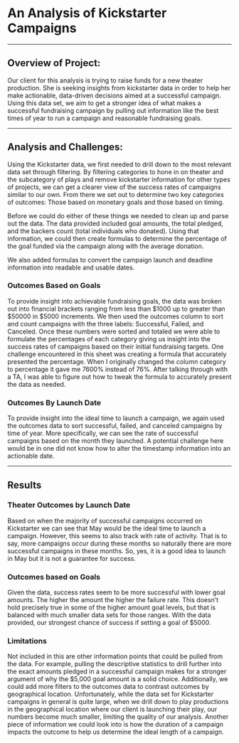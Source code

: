 # An Analysis of Kickstarter Campaigns
---
## Overview of Project:

Our client for this analysis is trying to raise funds for a new theater production. She is seeking insights from kickstarter data in order to help her make actionable, data-driven decisions aimed at a successful campaign. Using this data set, we aim to get a stronger idea of what makes a successful fundraising campaign by pulling out information like the best times of year to run a campaign and reasonable fundraising goals. 

---
## Analysis and Challenges:

Using the Kickstarter data, we first needed to drill down to the most relevant data set through filtering. By filtering categories to hone in on theater and the subcategory of plays and remove kickstarter information for other types of projects, we can get a clearer view of the success rates of campaigns similar to our own. From there we set out to determine two key categories of outcomes: Those based on monetary goals and those based on timing. 

Before we could do either of these things we needed to clean up and parse out the data. The data provided included goal amounts, the total pledged, and the backers count (total individuals who donated). Using that information, we could then create formulas to determine the percentage of the goal funded via the campaign along with the average donation. 

We also added formulas to convert the campaign launch and deadline information into readable and usable dates. 

### Outcomes Based on Goals

To provide insight into achievable fundraising goals, the data was broken out into financial brackets ranging from less than $1000 up to greater than $50000 in $5000 increments. We then used the outcomes column to sort and count campaigns with the three labels: Successful, Failed, and Canceled. Once these numbers were sorted and totaled we were able to formulate the percentages of each category giving us insight into the success rates of campaigns based on their initial fundraising targets. One challenge encountered in this sheet was creating a formula that accurately presented the percentage. When I originally changed the column category to percentage it gave me 7600% instead of 76%. After talking through with a TA, I was able to figure out how to tweak the formula to accurately present the data as needed. 
	
### Outcomes By Launch Date

To provide insight into the ideal time to launch a campaign, we again used the outcomes data to sort successful, failed, and canceled campaigns by time of year. More specifically, we can see the rate of successful campaigns based on the month they launched. A potential challenge here would be in one did not know how to alter the timestamp information into an actionable date.

---
## Results

### Theater Outcomes by Launch Date

Based on when the majority of successful campaigns occurred on Kickstarter we can see that May would be the ideal time to launch a campaign. 
However, this seems to also track with rate of activity. That is to say, more campaigns occur during these months so naturally there are more successful campaigns in these months. So, yes, it is a good idea to launch in May but it is not a guarantee for success. 

### Outcomes based on Goals 

Given the data, success rates seem to be more successful with lower goal amounts. The higher the amount the higher the failure rate. This doesn’t hold precisely true in some of the higher amount goal levels, but that is balanced with much smaller data sets for those ranges. With the data provided, our strongest chance of success if setting a goal of $5000. 

### Limitations

Not included in this are other information points that could be pulled from the data. For example, pulling the descriptive statistics to drill further into the exact amounts pledged in a successful campaign makes for a stronger argument of why the $5,000 goal amount is a solid choice. Additionally, we could add more filters to the outcomes data to contrast outcomes by geographical location. Unfortunately, while the data set for Kickstarter campaigns in general is quite large, when we drill down to play productions in the geographical location where our client is launching their play, our numbers become much smaller, limiting the quality of our analysis. Another piece of information we could look into is how the duration of a campaign impacts the outcome to help us determine the ideal length of a campaign. 

